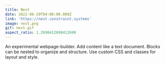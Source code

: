 ```yaml
---
title: Nest
date: 2022-06-29T04:00:00.000Z
link: 'https://nest.constraint.systems'
image: nest.png
gif: nest.gif
aspect_ratio: 1.2698412698412698
---
```


An experimental webpage-builder. Add content like a text document. Blocks can be nested to organize and structure. Use custom CSS and classes for layout and style.
